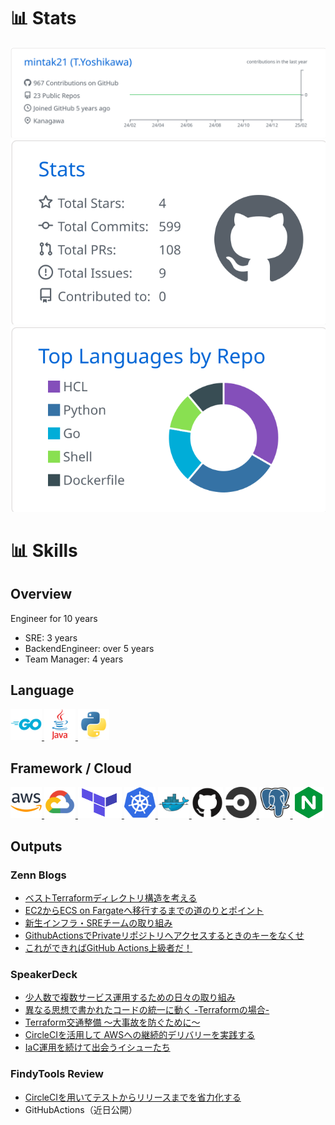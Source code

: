 <!--
**mintak21/mintak21** is a ✨ _special_ ✨ repository because its `README.md` (this file) appears on your GitHub profile.

Here are some ideas to get you started:

- 🔭 I’m currently working on ...
- 🌱 I’m currently learning ...
- 👯 I’m looking to collaborate on ...
- 🤔 I’m looking for help with ...
- 💬 Ask me about ...
- 📫 How to reach me: ...
- 😄 Pronouns: ...
- ⚡ Fun fact: ...
-->

# 📊 Stats

[![](https://raw.githubusercontent.com/mintak21/mintak21/main/profile-summary-card-output/github/0-profile-details.svg)](https://github.com/vn7n24fzkq/github-profile-summary-cards)
[![](https://raw.githubusercontent.com/mintak21/mintak21/main/profile-summary-card-output/github/3-stats.svg)](https://github.com/vn7n24fzkq/github-profile-summary-cards)[![](https://raw.githubusercontent.com/mintak21/mintak21/main/profile-summary-card-output/github/1-repos-per-language.svg)](https://github.com/vn7n24fzkq/github-profile-summary-cards)

# 📊 Skills

## Overview

Engineer for 10 years

- SRE: 3 years
- BackendEngineer: over 5 years
- Team Manager: 4 years

## Language

<p align="left"> <a href="https://go.dev/" target="_blank"> <img src="https://raw.githubusercontent.com/devicons/devicon/master/icons/go/go-original-wordmark.svg" width="50" height="50"/> </a>
<a href="https://www.java.com/ja/" target="_blank"> <img src="https://raw.githubusercontent.com/devicons/devicon/master/icons/java/java-original-wordmark.svg" width="50" height="50"/> </a>
<a href="https://www.python.jp/" target="_blank"> <img src="https://github.com/devicons/devicon/raw/master/icons/python/python-original.svg" width="50" height="50"/> </a>
</p>

## Framework / Cloud

<p align="left">
<a href="https://aws.amazon.com/jp/" target="_blank"> <img src="https://github.com/devicons/devicon/blob/master/icons/amazonwebservices/amazonwebservices-original-wordmark.svg" width="50" height="50"/> </a>
<a href="https://console.cloud.google.com/?hl=ja" target="_blank"> <img src="https://raw.githubusercontent.com/devicons/devicon/master/icons/googlecloud/googlecloud-original.svg" width="50" height="50"/> </a>
<a href="https://www.terraform.io/" target="_blank"> <img src="https://github.com/devicons/devicon/blob/master/icons/terraform/terraform-original.svg" width="70" height="50"/> </a>
<a href="https://kubernetes.io/ja/" target="_blank"> <img src="https://github.com/devicons/devicon/raw/master/icons/kubernetes/kubernetes-plain.svg" width="50" height="50"/> </a>
<a href="https://www.docker.com/" target="_blank"> <img src="https://github.com/devicons/devicon/raw/master/icons/docker/docker-original.svg" width="50" height="50"/> </a>
<a href="https://github.co.jp/features/actions" target="_blank"> <img src="https://github.com/devicons/devicon/raw/master/icons/github/github-original.svg" width="50" height="50"/> </a>
<a href="https://circleci.com/ja/" target="_blank"> <img src="https://github.com/devicons/devicon/raw/master/icons/circleci/circleci-plain.svg" width="50" height="50"/> </a>
<a href="https://www.postgresql.jp/" target="_blank"> <img src="https://github.com/devicons/devicon/raw/master/icons/postgresql/postgresql-original.svg" width="50" height="50"/> </a>
<a href="https://www.nginx.co.jp/" target="_blank"> <img src="https://github.com/devicons/devicon/raw/master/icons/nginx/nginx-original.svg" width="50" height="50"/> </a>
</p>

## Outputs
### Zenn Blogs

- [ベストTerraformディレクトリ構造を考える](https://zenn.dev/coconala/articles/7a49fee9893c95)
- [EC2からECS on Fargateへ移行するまでの道のりとポイント](https://zenn.dev/coconala/articles/c41ac8bddae3a8)
- [新生インフラ・SREチームの取り組み](https://zenn.dev/coconala/articles/da8787cbade8d0)
- [GithubActionsでPrivateリポジトリへアクセスするときのキーをなくせ](https://zenn.dev/coconala/articles/40bd0a3e290d0d)
- [これができればGitHub Actions上級者だ！](https://zenn.dev/coconala/articles/067078f3a6191b)

### SpeakerDeck

- [少人数で複数サービス運用するための日々の取り組み](https://speakerdeck.com/coconala_engineer/shao-ren-shu-defu-shu-sabisuyun-yong-surutamenori-noqu-rizu-mi)
- [異なる思想で書かれたコードの統一に動く -Terraformの場合-](https://speakerdeck.com/coconala_engineer/yi-narusi-xiang-deshu-karetakodonotong-nidong-ku-terraformnochang-he)
- [Terraform交通整備 〜大事故を防ぐために〜](https://speakerdeck.com/coconala_engineer/terraformjiao-tong-zheng-bei-da-shi-gu-wofang-gutameni)
- [CircleCIを活用して AWSへの継続的デリバリーを実践する](https://speakerdeck.com/coconala_engineer/circleciwohuo-yong-site-awshenoji-sok-de-deribariwo-shi-jian-suru)
- [IaC運用を続けて出会うイシューたち](https://speakerdeck.com/coconala_engineer/iacyun-yong-wosok-ketechu-hui-uisiyutati)

### FindyTools Review

- [CircleCIを用いてテストからリリースまでを省力化する](https://findy-tools.io/products/circleci/351/181)
- GitHubActions（近日公開）
